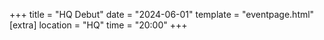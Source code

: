 +++
title = "HQ Debut"
date = "2024-06-01"
template = "eventpage.html"
[extra]
location = "HQ"
time = "20:00"
+++


